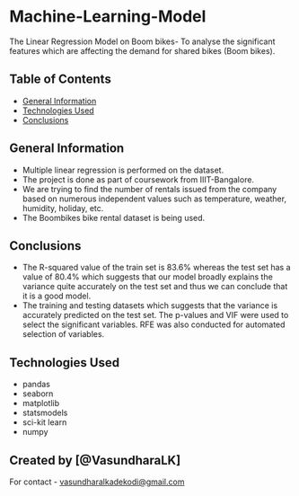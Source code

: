 # Machine-Learning-Model
The Linear Regression Model on Boom bikes- To analyse the significant features which are affecting the demand for shared bikes (Boom bikes).
 

## Table of Contents
* [General Information](#general-information)
* [Technologies Used](#technologies-used)
* [Conclusions](#conclusions)

<!-- You can include any other section that is pertinent to your problem -->

## General Information
- Multiple linear regression is performed on the dataset.
- The project is done as part of coursework from IIIT-Bangalore. 
- We are trying to find the number of rentals issued from the company based on numerous independent values such as temperature, weather, humidity, holiday, etc. 
- The Boombikes bike rental dataset is being used. 

<!-- You don't have to answer all the questions - just the ones relevant to your project. -->

## Conclusions
- The R-squared value of the train set is 83.6% whereas the test set has a value of 80.4% which suggests that our model broadly explains the variance quite accurately on the test set and thus we can conclude that it is a good model.
- The training and testing datasets which suggests that the variance is accurately predicted on the test set. The p-values and VIF were used to select the significant variables. RFE was also conducted for automated selection of variables.


<!-- You don't have to answer all the questions - just the ones relevant to your project. -->


## Technologies Used
- pandas
- seaborn
- matplotlib
- statsmodels
- sci-kit learn
- numpy

<!-- As the libraries versions keep on changing, it is recommended to mention the version of library used in this project -->

## Created by [@VasundharaLK]
For contact - vasundharalkadekodi@gmail.com 

<!-- Optional -->
<!-- ## License -->
<!-- This project is open source and available under the [... License](). -->

<!-- You don't have to include all sections - just the one's relevant to your project -->
